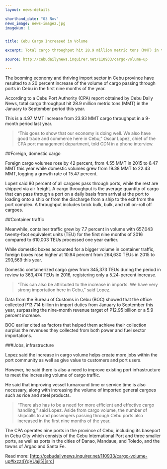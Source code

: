 ```yaml
---
layout: news-details

shorthand_date: "03 Nov"
news_image: news-image2.jpg
imageNum: 1


title: Cebu Cargo Increased in Volume

excerpt: Total cargo throughput hit 28.9 million metric tons (MMT) in the January to September period this year.

source: http://cebudailynews.inquirer.net/110933/cargo-volume-up

---
```


The booming economy and thriving import sector in Cebu province have resulted to a 20 percent increase of the volume of cargo passing through ports in Cebu in the first nine months of the year.

According to a Cebu Port Authority (CPA) report obtained by Cebu Daily News, total cargo throughput hit 28.9 million metric tons (MMT) in the January to September period this year.

This is a 4.97 MMT increase from 23.93 MMT cargo throughput in a 9-month period last year.

>“This goes to show that our economy is doing well. We also have good trade and commerce here in Cebu,” Oscar Lopez, chief of the CPA port management department, told CDN in a phone interview.

##Foreign, domestic cargo

Foreign cargo volumes rose by 42 percent, from 4.55 MMT in 2015 to 6.47 MMT this year while domestic volumes grew from 19.38 MMT to 22.43 MMT, logging a growth rate of 15.47 percent.

Lopez said 80 percent of all cargoes pass through ports, while the rest are shipped via air freight.
A cargo throughput is the average quantity of cargo that can pass through a port on a daily basis from arrival at the port to loading onto a ship or from the discharge from a ship to the exit from the port complex. A throughput includes brick bulk, bulk, and roll on-roll off cargoes.

##Container traffic

Meanwhile, container traffic grew by 7.7 percent in volume with 657,043 twenty-foot equivalent units (TEU) for the first nine months of 2016 compared to 610,003 TEUs processed one year earlier.

While domestic boxes accounted for a bigger volume in container traffic, foreign boxes rose higher at 10.94 percent from 264,630 TEUs in 2015 to 293,569 this year.

Domestic containerized cargo grew from 345,373 TEUs during the period in review to 363,474 TEUs in 2016, registering only a 5.24-percent increase.

>“This can also be attributed to the increase in imports. We have very strong importation here in Cebu,” said Lopez.

Data from the Bureau of Customs in Cebu (BOC) showed that the office collected P13.714 billion in import duties from January to September this year, surpassing the nine-month revenue target of P12.95 billion or a 5.9 percent increase.

BOC earlier cited as factors that helped them achieve their collection surplus the revenues they collected from both power and fuel sector importations.

###Jobs, infrastructure

Lopez said the increase in cargo volume helps create more jobs within the port community as well as give value to customers and port users.

However, he said there is also a need to improve existing port infrastructure to meet the increasing volume of cargo traffic.

He said that improving vessel turnaround time or service time is also necessary, along with increasing the volume of imported general cargoes such as rice and steel products.

>“There also has to be a need for more efficient and effective cargo handling,” said Lopez.
Aside from cargo volume, the number of shipcalls to and passengers passing through Cebu ports also increased in the first nine months of the year.

The CPA operates nine ports in the province of Cebu, including its baseport in Cebu City which consists of the Cebu International Port and three smaller ports, as well as ports in the cities of Danao, Mandaue, and Toledo, and the towns of Argao and Santa Fe.


Read more: [http://cebudailynews.inquirer.net/110933/cargo-volume-up#ixzz4YqVUaji5][src]

[src]: http://cebudailynews.inquirer.net/110933/cargo-volume-up#ixzz4YqVUaji5